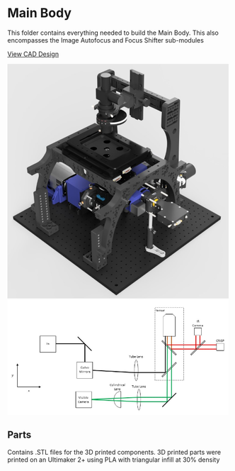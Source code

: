 # Main Body

This folder contains everything needed to build the Main Body. This also encompasses the Image Autofocus and Focus Shifter sub-modules

<a href="https://a360.co/3p1nkNR">View CAD Design</a>

<img src="Microscope-body.jpg" width="500">
<img src="Line_MainBody.jpg" width="500">

## Parts

Contains .STL files for the 3D printed components. 3D printed parts were printed on an Ultimaker 2+ using PLA with triangular infill at 30% density
